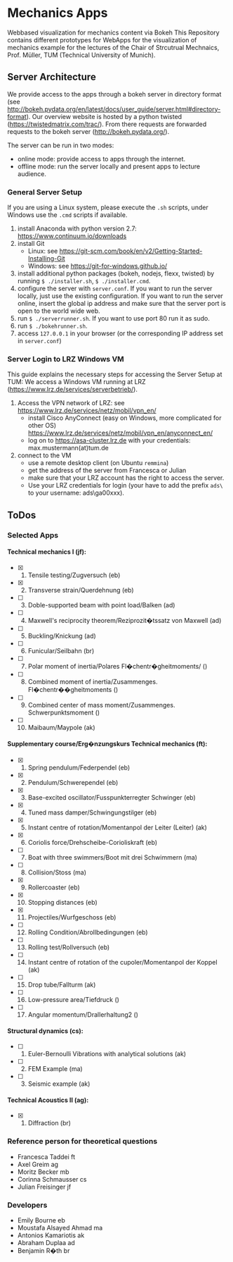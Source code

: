# Mechanics Apps
Webbased visualization for mechanics content via Bokeh
This Repository contains different prototypes for WebApps for the visualization of mechanics example for the lectures of the Chair of Strcutrual Mechnaics, Prof. Müller, TUM (Technical University of Munich).

## Server Architecture

We provide access to the apps through a bokeh server in directory format (see http://bokeh.pydata.org/en/latest/docs/user_guide/server.html#directory-format). Our overview website is hosted by a python twisted (https://twistedmatrix.com/trac/). From there requests are forwarded requests to the bokeh server (http://bokeh.pydata.org/).

The server can be run in two modes:

* online mode: provide access to apps through the internet.
* offline mode: run the server locally and present apps to
lecture audience.

### General Server Setup

If you are using a Linux system, please execute the ```.sh``` scripts, under Windows use the ```.cmd``` scripts if available.

1. install Anaconda with python version 2.7: https://www.continuum.io/downloads
2. install Git
    * Linux: see https://git-scm.com/book/en/v2/Getting-Started-Installing-Git
    * Windows: see https://git-for-windows.github.io/
2. install additional python packages (bokeh, nodejs, flexx, twisted) by running ```$ ./installer.sh```, ```$ ./installer.cmd```.
3. configure the server with ```server.conf```. If you want to run the server locally, just use the existing configuration. If you want to run the server online, insert the global ip address and make sure that the server port is open to the world wide web.
4. run ```$ ./serverrunner.sh```. If you want to use port 80 run it as sudo.
5. run ```$ ./bokehrunner.sh```.
6. access ```127.0.0.1``` in your browser (or the corresponding IP address set in ```server.conf```)

### Server Login to LRZ Windows VM

This guide explains the necessary steps for accessing the Server Setup at TUM: We access a Windows VM running at LRZ (https://www.lrz.de/services/serverbetrieb/).

1. Access the VPN network of LRZ: see https://www.lrz.de/services/netz/mobil/vpn_en/
    * install Cisco AnyConnect (easy on Windows, more complicated for other OS)
https://www.lrz.de/services/netz/mobil/vpn_en/anyconnect_en/
    * log on to
https://asa-cluster.lrz.de with your credentials: max.mustermann(at)tum.de
2. connect to the VM
    * use a remote desktop client (on Ubuntu ```remmina```)
    * get the address of the server from Francesca or Julian
    * make sure that your LRZ account has the right to access the server.
    * Use your LRZ credentials for login (your have to add the prefix ```ads\``` to your username: ads\ga00xxx).

## ToDos
### Selected Apps

#### Technical mechanics I (jf):
- [x] 1) Tensile testing/Zugversuch (eb)
- [x] 2) Transverse strain/Querdehnung (eb)
- [ ] 3) Doble-supported beam with point load/Balken (ad)
- [ ] 4) Maxwell's reciprocity theorem/Reziprozit�tssatz von Maxwell (ad)
- [ ] 5) Buckling/Knickung (ad)
- [ ] 6) Funicular/Seilbahn (br)
- [ ] 7) Polar moment of inertia/Polares Fl�chentr�gheitmoments/ ()
- [ ] 8) Combined moment of inertia/Zusammenges. Fl�chentr��gheitmoments ()
- [ ] 9) Combined center of mass moment/Zusammenges. Schwerpunktsmoment ()
- [ ] 10) Maibaum/Maypole (ak)

#### Supplementary course/Erg�nzungskurs Technical mechanics (ft):
- [x] 1) Spring pendulum/Federpendel (eb)
- [x] 2) Pendulum/Schwerependel (eb)
- [x] 3) Base-excited oscillator/Fusspunkterregter Schwinger (eb)
- [x] 4) Tuned mass damper/Schwingungstilger (eb)
- [x] 5) Instant centre of rotation/Momentanpol der Leiter (Leiter) (ak)
- [x] 6) Coriolis force/Drehscheibe-Corioliskraft (eb)
- [ ] 7) Boat with three swimmers/Boot mit drei Schwimmern (ma)
- [ ] 8) Collision/Stoss (ma)
- [x] 9) Rollercoaster (eb)
- [x] 10) Stopping distances (eb)
- [x] 11) Projectiles/Wurfgeschoss (eb)
- [ ] 12) Rolling Condition/Abrollbedingungen (eb)
- [ ] 13) Rolling test/Rollversuch (eb)
- [ ] 14) Instant centre of rotation of the cupoler/Momentanpol der Koppel (ak)
- [ ] 15) Drop tube/Fallturm (ak)
- [ ] 16) Low-pressure area/Tiefdruck ()
- [ ] 17) Angular momentum/Drallerhaltung2 ()


#### Structural dynamics (cs):
- [ ] 1) Euler-Bernoulli Vibrations with analytical solutions (ak)
- [ ] 2) FEM Example (ma)
- [ ] 3) Seismic example (ak)

#### Technical Acoustics II (ag):
- [x] 1) Diffraction (br)

### Reference person for theoretical questions
- Francesca Taddei ft
- Axel Greim ag
- Moritz Becker mb
- Corinna Schmausser cs
- Julian Freisinger jf

### Developers
- Emily Bourne eb
- Moustafa Alsayed Ahmad ma
- Antonios Kamariotis ak
- Abraham Duplaa ad
- Benjamin R�th br

